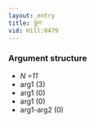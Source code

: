 ```yaml
---
layout: entry
title: ལྕེབ་
vid: Hill:0479
---
```

### Argument structure
* _N =11_
* arg1 (3)
* arg1 (0)
* arg1 (0)
* arg1-arg2 (0)
